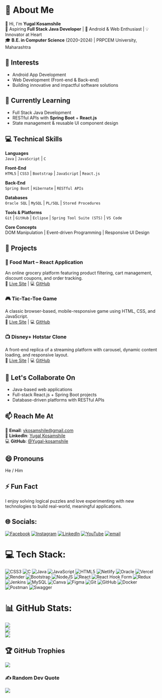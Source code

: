 # 💫 About Me

👋 Hi, I'm **Yugal Kosamshile**  
🚀 Aspiring **Full Stack Java Developer** | 📱 Android & Web Enthusiast | 💡 Innovator at Heart  
🎓 **B.E. in Computer Science** (2020–2024) | PRPCEM University, Maharashtra



## 👀 Interests
- Android App Development  
- Web Development (Front-end & Back-end)  
- Building innovative and impactful software solutions


## 🌱 Currently Learning
- Full Stack Java Development  
- RESTful APIs with **Spring Boot** + **React.js**  
- State management & reusable UI component design


## 💻 Technical Skills

**Languages**  
`Java` | `JavaScript` | `C`

**Front-End**  
`HTML5` | `CSS3` | `Bootstrap` | `JavaScript` | `React.js`

**Back-End**  
`Spring Boot` | `Hibernate` | `RESTful APIs`

**Databases**  
`Oracle SQL` | `MySQL` | `PL/SQL` | `Stored Procedures`

**Tools & Platforms**  
`Git` | `GitHub` | `Eclipse` | `Spring Tool Suite (STS)` | `VS Code`

**Core Concepts**  
DOM Manipulation | Event-driven Programming | Responsive UI Design


## 💼 Projects

### 🛒 Food Mart – React Application  
An online grocery platform featuring product filtering, cart management, discount coupons, and order tracking.  
🔗 [Live Site](https://foodmartyk.vercel.app/) | 💻 [GitHub](https://github.com/Yugal-kosamshile/FoodMart)

### 🎮 Tic-Tac-Toe Game  
A classic browser-based, mobile-responsive game using HTML, CSS, and JavaScript.  
🔗 [Live Site](http://internship-vaultofcode.vercel.app/WEEK%204%28major%20project%29/tictactoe/week4.html) | 💻 [GitHub](https://github.com/Yugal-kosamshile/internship-vaultofcode)

### 📺 Disney+ Hotstar Clone  
A front-end replica of a streaming platform with carousel, dynamic content loading, and responsive layout.  
🔗 [Live Site](https://disney-plus-hotstar-clone-eight.vercel.app/) | 💻 [GitHub](https://github.com/Yugal-kosamshile/disney-plus-hotstar-clone)


## 🤝 Let's Collaborate On
- Java-based web applications  
- Full-stack React.js + Spring Boot projects  
- Database-driven platforms with RESTful APIs


## 📫 Reach Me At

📧 **Email**: [ykosamshile@gmail.com](mailto:ykosamshile@gmail.com)  
🔗 **LinkedIn**: [Yugal Kosamshile](https://www.linkedin.com/in/yugal-kosamshile)  
💻 **GitHub**: [@Yugal-kosamshile](https://github.com/Yugal-kosamshile)


## 😄 Pronouns  
He / Him  

## ⚡ Fun Fact  
I enjoy solving logical puzzles and love experimenting with new technologies to build real-world, meaningful applications.



## 🌐 Socials:
[![Facebook](https://img.shields.io/badge/Facebook-%231877F2.svg?logo=Facebook&logoColor=white)](https://facebook.com/https://facebook.com/https://www.facebook.com/yugal.kosamshile/) 
[![Instagram](https://img.shields.io/badge/Instagram-%23E4405F.svg?logo=Instagram&logoColor=white)](https://instagram.com/https://instagram.com/https://www.instagram.com/yugalkosamshile/) 
[![LinkedIn](https://img.shields.io/badge/LinkedIn-%230077B5.svg?logo=linkedin&logoColor=white)](https://linkedin.com/in/https://linkedin.com/in/http://www.linkedin.com/in/yugal-kosamshile/) 
[![YouTube](https://img.shields.io/badge/YouTube-%23FF0000.svg?logo=YouTube&logoColor=white)](https://youtube.com/@https://www.youtube.com/@yugalkosamshile2002) 
[![email](https://img.shields.io/badge/Email-D14836?logo=gmail&logoColor=white)](mailto:ykosamshile@gmail.com) 

# 💻 Tech Stack:
![CSS3](https://img.shields.io/badge/css3-%231572B6.svg?style=plastic&logo=css3&logoColor=white) ![C](https://img.shields.io/badge/c-%2300599C.svg?style=plastic&logo=c&logoColor=white) ![Java](https://img.shields.io/badge/java-%23ED8B00.svg?style=plastic&logo=openjdk&logoColor=white) ![JavaScript](https://img.shields.io/badge/javascript-%23323330.svg?style=plastic&logo=javascript&logoColor=%23F7DF1E) ![HTML5](https://img.shields.io/badge/html5-%23E34F26.svg?style=plastic&logo=html5&logoColor=white) ![Netlify](https://img.shields.io/badge/netlify-%23000000.svg?style=plastic&logo=netlify&logoColor=#00C7B7) ![Oracle](https://img.shields.io/badge/Oracle-F80000?style=plastic&logo=oracle&logoColor=white) ![Vercel](https://img.shields.io/badge/vercel-%23000000.svg?style=plastic&logo=vercel&logoColor=white) ![Render](https://img.shields.io/badge/Render-%46E3B7.svg?style=plastic&logo=render&logoColor=white) ![Bootstrap](https://img.shields.io/badge/bootstrap-%238511FA.svg?style=plastic&logo=bootstrap&logoColor=white) ![NodeJS](https://img.shields.io/badge/node.js-6DA55F?style=plastic&logo=node.js&logoColor=white) ![React](https://img.shields.io/badge/react-%2320232a.svg?style=plastic&logo=react&logoColor=%2361DAFB) ![React Hook Form](https://img.shields.io/badge/React%20Hook%20Form-%23EC5990.svg?style=plastic&logo=reacthookform&logoColor=white) ![Redux](https://img.shields.io/badge/redux-%23593d88.svg?style=plastic&logo=redux&logoColor=white) ![Jenkins](https://img.shields.io/badge/jenkins-%232C5263.svg?style=plastic&logo=jenkins&logoColor=white) ![MySQL](https://img.shields.io/badge/mysql-4479A1.svg?style=plastic&logo=mysql&logoColor=white) ![Canva](https://img.shields.io/badge/Canva-%2300C4CC.svg?style=plastic&logo=Canva&logoColor=white) ![Figma](https://img.shields.io/badge/figma-%23F24E1E.svg?style=plastic&logo=figma&logoColor=white) ![Git](https://img.shields.io/badge/git-%23F05033.svg?style=plastic&logo=git&logoColor=white) ![GitHub](https://img.shields.io/badge/github-%23121011.svg?style=plastic&logo=github&logoColor=white) ![Docker](https://img.shields.io/badge/docker-%230db7ed.svg?style=plastic&logo=docker&logoColor=white) ![Postman](https://img.shields.io/badge/Postman-FF6C37?style=plastic&logo=postman&logoColor=white) ![Swagger](https://img.shields.io/badge/-Swagger-%23Clojure?style=plastic&logo=swagger&logoColor=white)
# 📊 GitHub Stats:
![](https://github-readme-stats.vercel.app/api?username=Yugal-kosamshile&theme=shadow_blue&hide_border=false&include_all_commits=true&count_private=false)<br/>
![](https://nirzak-streak-stats.vercel.app/?user=Yugal-kosamshile&theme=shadow_blue&hide_border=false)<br/>
![](https://github-readme-stats.vercel.app/api/top-langs/?username=Yugal-kosamshile&theme=shadow_blue&hide_border=false&include_all_commits=true&count_private=false&layout=compact)

## 🏆 GitHub Trophies
![](https://github-profile-trophy.vercel.app/?username=Yugal-kosamshile&theme=onedark&no-frame=true&no-bg=false&margin-w=4)

### ✍️ Random Dev Quote
![](https://quotes-github-readme.vercel.app/api?type=horizontal&theme=radical)

<!-- Proudly created with GPRM ( https://gprm.itsvg.in ) -->
